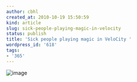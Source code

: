 ```yaml
---
author: cbhl
created_at: 2010-10-19 15:50:59
kind: article
slug: sick-people-playing-magic-in-velocity
status: publish
title: 'Sick people playing magic in VeloCity '
wordpress_id: '618'
tags:
- '365'
---
```


![image](http://images.azuresky.ca/blog/wp-content/uploads/2010/10/wpid-IMG_20101019_154953.jpg)
